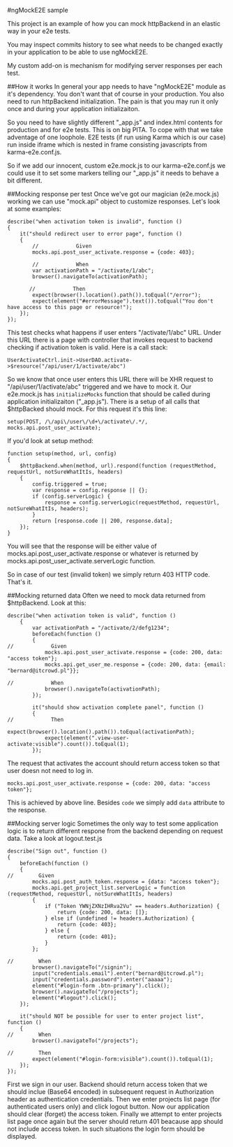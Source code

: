 #ngMockE2E sample

This project is an example of how you can mock httpBackend in an elastic way in your e2e tests.

You may inspect commits history to see what needs to be changed exactly in your application to be able to use ngMockE2E.

My custom add-on is mechanism for modifying server responses per each test.

##How it works
In general your app needs to have "ngMockE2E" module as it's dependency. You don't want that of course in your production.
You also need to run httpBackend initialization. The pain is that you may run it only once and during your application initializaiton.

So you need to have slightly different "_app.js" and index.html contents for production and for e2e tests. This is on big PITA.
To cope with that we take adventage of one loophole. E2E tests (if run using Karma which is our case) run inside iframe which is nested in frame consisting
javascripts from karma-e2e.conf.js.

So if we add our innocent, custom e2e.mock.js to our karma-e2e.conf.js we could use it to set some markers telling our "_app.js" it needs to behave a bit different.

##Mocking response per test
Once we've got our magician (e2e.mock.js) working we can use "mock.api" object to customize responses.
Let's look at some examples:

    describe("when activation token is invalid", function ()
    {
        it("should redirect user to error page", function ()
        {
            //            Given
            mocks.api.post_user_activate.response = {code: 403};

            //            When
            var activationPath = "/activate/1/abc";
            browser().navigateTo(activationPath);

           //            Then
            expect(browser().location().path()).toEqual("/error");
            expect(element("#errorMessage").text()).toEqual("You don't have access to this page or resource!");
        });
    });

This test checks what happens if user enters "/activate/1/abc" URL. Under this URL there is a page with controller that invokes request to backend
checking if activation token is valid. Here is a call stack:

    UserActivateCtrl.init->UserDAO.activate->$resource("/api/user/1/activate/abc")

So we know that once user enters this URL there will be XHR request to "/api/user/1/activate/abc" triggered and we have to mock it.
Our e2e.mock.js has `initializeMocks` function that should be called during application initializaiton ("_app.js").
There is a setup of all calls that $httpBacked should mock. For this request it's this line:

    setup(POST, /\/api\/user\/\d+\/activate\/.*/, mocks.api.post_user_activate);

If you'd look at setup method:

    function setup(method, url, config)
    {
        $httpBackend.when(method, url).respond(function (requestMethod, requestUrl, notSureWhatItIs, headers)
        {
            config.triggered = true;
            var response = config.response || {};
            if (config.serverLogic) {
                response = config.serverLogic(requestMethod, requestUrl, notSureWhatItIs, headers);
            }
            return [response.code || 200, response.data];
        });
    }

You will see that the response will be either value of mocks.api.post_user_activate.response or whatever is returned by mocks.api.post_user_activate.serverLogic
 function.

So in case of our test (invalid token) we simply return 403 HTTP code. That's it.

##Mocking returned data
Often we need to mock data returned from $httpBackend. Look at this:

    describe("when activation token is valid", function ()
        {
            var activationPath = "/activate/2/defg1234";
            beforeEach(function ()
            {
    //            Given
                mocks.api.post_user_activate.response = {code: 200, data: "access token"};
                mocks.api.get_user_me.response = {code: 200, data: {email: "bernard@itcrowd.pl"}};

    //            When
                browser().navigateTo(activationPath);
            });

            it("should show activation complete panel", function ()
            {
    //            Then
                expect(browser().location().path()).toEqual(activationPath);
                expect(element(".view-user-activate:visible").count()).toEqual(1);
            });

The request that activates the account should return access token so that user doesn not need to log in.

    mocks.api.post_user_activate.response = {code: 200, data: "access token"};

This is achieved by above line. Besides `code` we simply add `data` attribute to the response.

##Mocking server logic
Sometimes the only way to test some application logic is to return different respone from the backend depending on request data.
Take a look at logout.test.js

    describe("Sign out", function ()
    {
        beforeEach(function ()
        {
    //        Given
            mocks.api.post_auth_token.response = {data: "access token"};
            mocks.api.get_project_list.serverLogic = function (requestMethod, requestUrl, notSureWhatItIs, headers)
            {
                if ("Token YWNjZXNzIHRva2Vu" == headers.Authorization) {
                    return {code: 200, data: []};
                } else if (undefined != headers.Authorization) {
                    return {code: 403};
                } else {
                    return {code: 401};
                }
            };

    //        When
            browser().navigateTo("/signin");
            input("credentials.email").enter("bernard@itcrowd.pl");
            input("credentials.password").enter("aaaaa");
            element("#login-form .btn-primary").click();
            browser().navigateTo("/projects");
            element("#logout").click();
        });

        it("should NOT be possible for user to enter project list", function ()
        {
    //        When
            browser().navigateTo("/projects");

    //        Then
            expect(element("#login-form:visible").count()).toEqual(1);
        });
    });

First we sign in our user. Backend should return access token that we should inclue (Base64 encoded) in subsequent request in Authorization header
as authentication credentials. Then we enter projects list page (for authenticated users only) and click logout button.
Now our application should clear (forget) the access token. Finally we attempt to enter projects list page once again but the server should return 401
beacause app should not include access token. In such situations the login form should be displayed.
